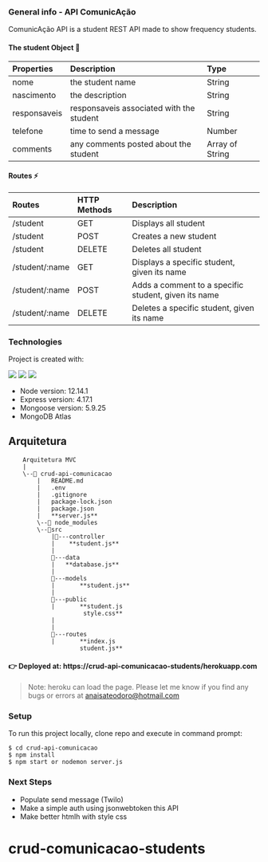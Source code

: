 ### General info - API ComunicAção
ComunicAção API is a student REST API made to show frequency students. 

#### The student Object 🍵
| Properties | Description | Type  |
|:----------- |:---------------|:--------|
|nome| the student name | String| 
|nascimento| the description | String | 
|responsaveis|responsaveis associated with the student  |String | 
|telefone|time to send a message | Number | 
|comments|any comments posted about the student |Array of String | 

#### Routes ⚡
| Routes | HTTP Methods| Description
|:------- |:---------------|:--------------
| /student      | GET                  | Displays all student
| /student      | POST               | Creates a new student
| /student      | DELETE            | Deletes all student
|/student/:name| GET     | Displays a specific student, given its name
|/student/:name| POST  | Adds a comment to a specific student, given its name
|/student/:name| DELETE | Deletes a specific student, given its name
	
### Technologies
Project is created with:
<p>
<img src="https://img.shields.io/badge/-MongoDB%20-1AA121?style=for-the-badge&logo=mongodb&logoColor=green">
<img src="https://img.shields.io/badge/-Expressjs%20-%23323330?style=for-the-badge&logo=express">
<img src="https://img.shields.io/badge/-Nodejs%20-%23323330?style=for-the-badge&logo=Node.js&logoColor=green">
</p>

* Node version: 12.14.1
* Express version: 4.17.1
* Mongoose version: 5.9.25 
* MongoDB Atlas

## Arquitetura

        Arquitetura MVC
        |
        \--📂 crud-api-comunicacao
            |   README.md  
            |   .env
            |   .gitignore
            |   package-lock.json
            |   package.json
            |   **server.js**
            \--📂 node_modules
            \--📂src
                |📂---controller
                |    **student.js**
                |
                📂---data
                |   **database.js**
                |
                📂---models
                |       **student.js**
                |
                📂---public
                |       **student.js
                         style.css**
                |       
                |
                📂---routes
                |       **index.js
                        student.js**

#### 👉 Deployed at: https://crud-api-comunicacao-students/herokuapp.com
> Note: heroku can load the page. Please let me know if you find any bugs or errors at anaisateodoro@hotmail.com


### Setup
To run this project locally, clone repo and execute in command prompt:

```
$ cd crud-api-comunicacao
$ npm install
$ npm start or nodemon server.js
```

### Next Steps
- Populate send message (Twilo)
- Make a simple auth using jsonwebtoken this API 
- Make better htmlh with style css
	
# crud-comunicacao-students
